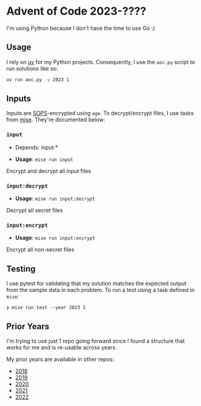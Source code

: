 # Advent of Code 2023-????

I'm using Python because I don't have the time to use Go :(

## Usage

I rely on [uv](https://docs.astral.sh/uv) for my Python projects. Consequently, I use the `aoc.py` script to run solutions like so:

```sh
uv run aoc.py -y 2023 1
```

## Inputs

Inputs are [SOPS](https://getsops.io/docs/#encrypting-using-age)-encrypted using `age`. To decrypt/encrypt files, I use tasks from [mise](https://mise.jdx.dev/tasks/running-tasks.html). They're documented below:

### `input`

- Depends: input:*

- **Usage**: `mise run input`

Encrypt and decrypt all input files

### `input:decrypt`

- **Usage**: `mise run input:decrypt`

Decrypt all secret files

### `input:encrypt`

- **Usage**: `mise run input:encrypt`

Encrypt all non-secret files

## Testing

I use pytest for validating that my solution matches the expected output from the sample data in each problem. To run a test using a task defined in `mise`:

```console
❯ mise run test --year 2023 1
```

## Prior Years

I'm trying to use just 1 repo going forward since I found a structure that works for me and is re-usable across years.

My prior years are available in other repos:

- [2018](https://github.com/wbh1/advent-of-code2018)
- [2019](https://github.com/wbh1/adventofcode2019)
- [2020](https://github.com/wbh1/adventofcode2020)
- [2021](https://github.com/wbh1/adventofcode2021)
- [2022](https://github.com/wbh2/adventofcode2022)
